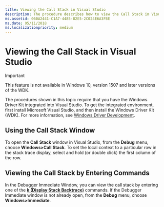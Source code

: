 ```yaml
---
title: Viewing the Call Stack in Visual Studio
description: The procedure describes how to view the Call Stack in Visual Studio
ms.assetid: 060A2441-C1A7-4485-82E5-2C024E6A3FBE
ms.date: 05/11/2018
ms.localizationpriority: medium
---
```


# Viewing the Call Stack in Visual Studio

> [!IMPORTANT]
> This feature is not available in Windows 10, version 1507 and later versions of the WDK.
>

The procedures shown in this topic require that you have the Windows Driver Kit integrated into Visual Studio. To get the integrated environment, first install Microsoft Visual Studio, and then install the Windows Driver Kit (WDK). For more information, see [Windows Driver Development](https://docs.microsoft.com/windows-hardware/drivers/).

## <span id="Using_the_Call_Stack_Window"></span><span id="using_the_call_stack_window"></span><span id="USING_THE_CALL_STACK_WINDOW"></span>Using the Call Stack Window


To open the **Call Stack** window in Visual Studio, from the **Debug** menu, choose **Windows&gt;Call Stack**. To set the local context to a particular row in the stack trace display, select and hold (or double click) the first column of the row.

## <span id="Viewing_the_Call_Stack_by_Entering_Commands"></span><span id="viewing_the_call_stack_by_entering_commands"></span><span id="VIEWING_THE_CALL_STACK_BY_ENTERING_COMMANDS"></span>Viewing the Call Stack by Entering Commands


In the Debugger Immediate Window, you can view the call stack by entering one of the [**k (Display Stack Backtrace)**](k--kb--kc--kd--kp--kp--kv--display-stack-backtrace-.md) commands. If the Debugger Immediate window is not already open, from the **Debug** menu, choose **Windows&gt;Immediate**.

 

 





